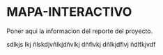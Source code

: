 # MAPA-INTERACTIVO
Poner aqui la informacion del reporte del proyecto.

sdlkjs lkj ñlskdjvñlkjdñvlkj dñflvkj dñlkjdflvj ñdlfkjvdf
